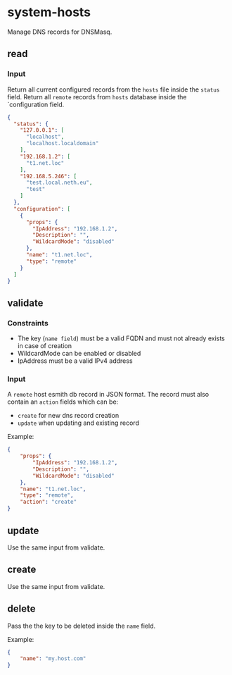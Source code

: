 # system-hosts

Manage DNS records for DNSMasq.

## read

### Input

Return all current configured records from the `hosts` file inside the `status` field.
Return all `remote` records  from `hosts` database inside the `configuration field.

```json
{
  "status": {
    "127.0.0.1": [
      "localhost",
      "localhost.localdomain"
    ],
    "192.168.1.2": [
      "t1.net.loc"
    ],
    "192.168.5.246": [
      "test.local.neth.eu",
      "test"
    ]
  },
  "configuration": [
    {
      "props": {
        "IpAddress": "192.168.1.2",
        "Description": "",
        "WildcardMode": "disabled"
      },
      "name": "t1.net.loc",
      "type": "remote"
    }
  ]
}
```

## validate

### Constraints

- The key (`name field`) must be a valid FQDN and must not already exists in case of creation
- WildcardMode can be enabled or disabled
- IpAddress must be a valid IPv4 address

### Input

A `remote` host esmith db record in JSON format.
The record must also contain an `action` fields which can be:
- `create` for new dns record creation
- `update` when updating and existing record

Example:
```json
{
    "props": {
        "IpAddress": "192.168.1.2",
        "Description": "",
        "WildcardMode": "disabled"
    },
    "name": "t1.net.loc",
    "type": "remote",
    "action": "create"
}
```

## update

Use the same input from validate.

## create

Use the same input from validate.

## delete

Pass the the key to be deleted inside the `name` field.

Example:
```json
{
    "name": "my.host.com"
}
```
